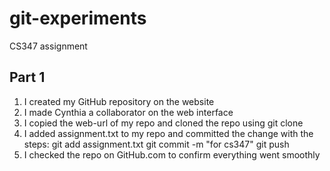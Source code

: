 # git-experiments
CS347 assignment

## Part 1

1. I created my GitHub repository on the website
2. I made Cynthia a collaborator on the web interface
3. I copied the web-url of my repo and cloned the repo using git clone
4. I added assignment.txt to my repo and committed the change with the steps:
git add assignment.txt
git commit -m "for cs347"
git push
5. I checked the repo on GitHub.com to confirm everything went smoothly
